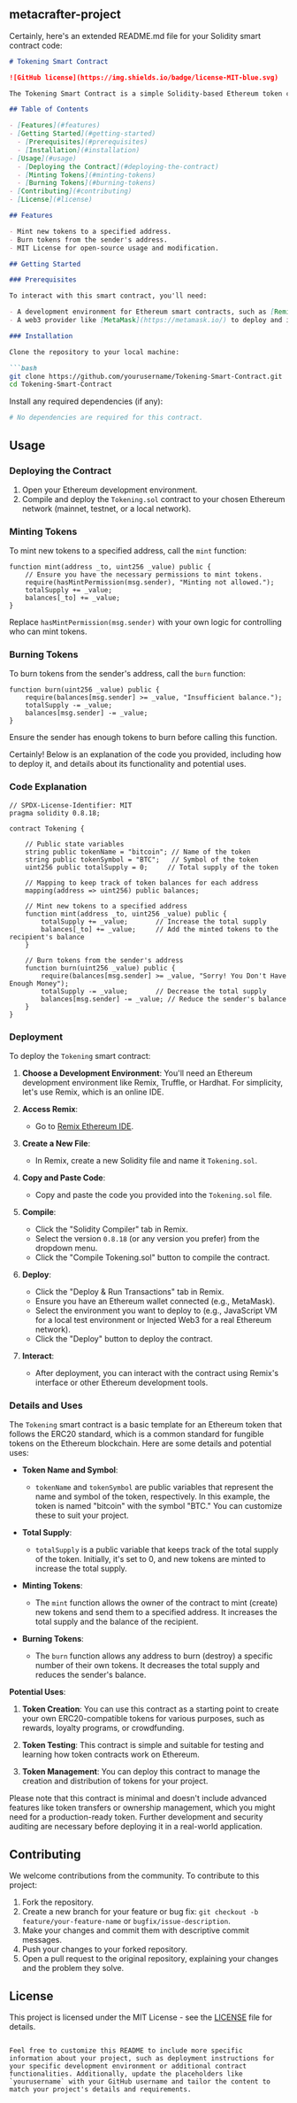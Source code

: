 ## metacrafter-project


Certainly, here's an extended README.md file for your Solidity smart contract code:

```markdown
# Tokening Smart Contract

![GitHub license](https://img.shields.io/badge/license-MIT-blue.svg)

The Tokening Smart Contract is a simple Solidity-based Ethereum token contract that allows you to mint and burn tokens. It provides a basic template for creating your own ERC20-compatible token on the Ethereum blockchain.

## Table of Contents

- [Features](#features)
- [Getting Started](#getting-started)
  - [Prerequisites](#prerequisites)
  - [Installation](#installation)
- [Usage](#usage)
  - [Deploying the Contract](#deploying-the-contract)
  - [Minting Tokens](#minting-tokens)
  - [Burning Tokens](#burning-tokens)
- [Contributing](#contributing)
- [License](#license)

## Features

- Mint new tokens to a specified address.
- Burn tokens from the sender's address.
- MIT License for open-source usage and modification.

## Getting Started

### Prerequisites

To interact with this smart contract, you'll need:

- A development environment for Ethereum smart contracts, such as [Remix](https://remix.ethereum.org/), [Truffle](https://www.trufflesuite.com/), or [Hardhat](https://hardhat.org/).
- A web3 provider like [MetaMask](https://metamask.io/) to deploy and interact with the contract.

### Installation

Clone the repository to your local machine:

```bash
git clone https://github.com/yourusername/Tokening-Smart-Contract.git
cd Tokening-Smart-Contract
```

Install any required dependencies (if any):

```bash
# No dependencies are required for this contract.
```

## Usage

### Deploying the Contract

1. Open your Ethereum development environment.
2. Compile and deploy the `Tokening.sol` contract to your chosen Ethereum network (mainnet, testnet, or a local network).

### Minting Tokens

To mint new tokens to a specified address, call the `mint` function:

```solidity
function mint(address _to, uint256 _value) public {
    // Ensure you have the necessary permissions to mint tokens.
    require(hasMintPermission(msg.sender), "Minting not allowed.");
    totalSupply += _value;
    balances[_to] += _value;
}
```

Replace `hasMintPermission(msg.sender)` with your own logic for controlling who can mint tokens.

### Burning Tokens

To burn tokens from the sender's address, call the `burn` function:

```solidity
function burn(uint256 _value) public {
    require(balances[msg.sender] >= _value, "Insufficient balance.");
    totalSupply -= _value;
    balances[msg.sender] -= _value;
}
```

Ensure the sender has enough tokens to burn before calling this function.



Certainly! Below is an explanation of the code you provided, including how to deploy it, and details about its functionality and potential uses.

### Code Explanation

```solidity
// SPDX-License-Identifier: MIT
pragma solidity 0.8.18;

contract Tokening {

    // Public state variables
    string public tokenName = "bitcoin"; // Name of the token
    string public tokenSymbol = "BTC";   // Symbol of the token
    uint256 public totalSupply = 0;     // Total supply of the token

    // Mapping to keep track of token balances for each address
    mapping(address => uint256) public balances;

    // Mint new tokens to a specified address
    function mint(address _to, uint256 _value) public {
        totalSupply += _value;       // Increase the total supply
        balances[_to] += _value;     // Add the minted tokens to the recipient's balance
    }

    // Burn tokens from the sender's address
    function burn(uint256 _value) public {
        require(balances[msg.sender] >= _value, "Sorry! You Don't Have Enough Money");
        totalSupply -= _value;       // Decrease the total supply
        balances[msg.sender] -= _value; // Reduce the sender's balance
    }
}
```

### Deployment

To deploy the `Tokening` smart contract:

1. **Choose a Development Environment**: You'll need an Ethereum development environment like Remix, Truffle, or Hardhat. For simplicity, let's use Remix, which is an online IDE.

2. **Access Remix**:
   - Go to [Remix Ethereum IDE](https://remix.ethereum.org/).

3. **Create a New File**:
   - In Remix, create a new Solidity file and name it `Tokening.sol`.

4. **Copy and Paste Code**:
   - Copy and paste the code you provided into the `Tokening.sol` file.

5. **Compile**:
   - Click the "Solidity Compiler" tab in Remix.
   - Select the version `0.8.18` (or any version you prefer) from the dropdown menu.
   - Click the "Compile Tokening.sol" button to compile the contract.

6. **Deploy**:
   - Click the "Deploy & Run Transactions" tab in Remix.
   - Ensure you have an Ethereum wallet connected (e.g., MetaMask).
   - Select the environment you want to deploy to (e.g., JavaScript VM for a local test environment or Injected Web3 for a real Ethereum network).
   - Click the "Deploy" button to deploy the contract.

7. **Interact**:
   - After deployment, you can interact with the contract using Remix's interface or other Ethereum development tools.

### Details and Uses

The `Tokening` smart contract is a basic template for an Ethereum token that follows the ERC20 standard, which is a common standard for fungible tokens on the Ethereum blockchain. Here are some details and potential uses:

- **Token Name and Symbol**:
  - `tokenName` and `tokenSymbol` are public variables that represent the name and symbol of the token, respectively. In this example, the token is named "bitcoin" with the symbol "BTC." You can customize these to suit your project.

- **Total Supply**:
  - `totalSupply` is a public variable that keeps track of the total supply of the token. Initially, it's set to 0, and new tokens are minted to increase the total supply.

- **Minting Tokens**:
  - The `mint` function allows the owner of the contract to mint (create) new tokens and send them to a specified address. It increases the total supply and the balance of the recipient.

- **Burning Tokens**:
  - The `burn` function allows any address to burn (destroy) a specific number of their own tokens. It decreases the total supply and reduces the sender's balance.

**Potential Uses**:

1. **Token Creation**: You can use this contract as a starting point to create your own ERC20-compatible tokens for various purposes, such as rewards, loyalty programs, or crowdfunding.

2. **Token Testing**: This contract is simple and suitable for testing and learning how token contracts work on Ethereum.

3. **Token Management**: You can deploy this contract to manage the creation and distribution of tokens for your project.

Please note that this contract is minimal and doesn't include advanced features like token transfers or ownership management, which you might need for a production-ready token. Further development and security auditing are necessary before deploying it in a real-world application.
## Contributing

We welcome contributions from the community. To contribute to this project:

1. Fork the repository.
2. Create a new branch for your feature or bug fix: `git checkout -b feature/your-feature-name` or `bugfix/issue-description`.
3. Make your changes and commit them with descriptive commit messages.
4. Push your changes to your forked repository.
5. Open a pull request to the original repository, explaining your changes and the problem they solve.

## License

This project is licensed under the MIT License - see the [LICENSE](LICENSE) file for details.
```

Feel free to customize this README to include more specific information about your project, such as deployment instructions for your specific development environment or additional contract functionalities. Additionally, update the placeholders like `yourusername` with your GitHub username and tailor the content to match your project's details and requirements.
